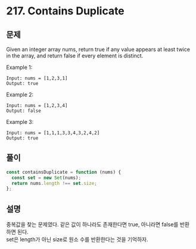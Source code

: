 # 217. Contains Duplicate

## 문제

Given an integer array nums, return true if any value appears at least twice in the array, and return false if every element is distinct.

Example 1:

```
Input: nums = [1,2,3,1]
Output: true
```

Example 2:

```
Input: nums = [1,2,3,4]
Output: false
```

Example 3:

```
Input: nums = [1,1,1,3,3,4,3,2,4,2]
Output: true
```

## 풀이

```javascript
const containsDuplicate = function (nums) {
  const set = new Set(nums);
  return nums.length !== set.size;
};
```

## 설명

중복값을 찾는 문제였다. 같은 값이 하나라도 존재한다면 true, 아니라면 false를 반환하면 된다.  
set은 length가 아닌 size로 원소 수를 반환한다는 것을 기억하자.
